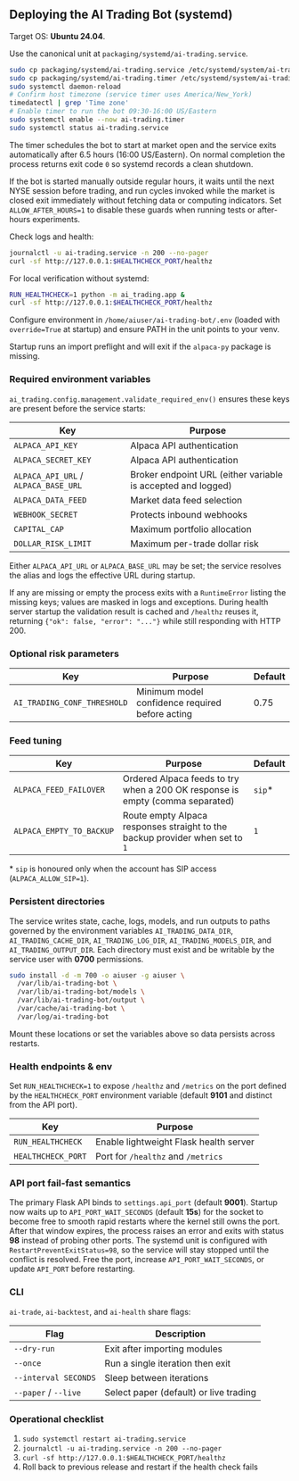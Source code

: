 ## Deploying the AI Trading Bot (systemd)

Target OS: **Ubuntu 24.04**.

Use the canonical unit at `packaging/systemd/ai-trading.service`.

```bash
sudo cp packaging/systemd/ai-trading.service /etc/systemd/system/ai-trading.service
sudo cp packaging/systemd/ai-trading.timer /etc/systemd/system/ai-trading.timer
sudo systemctl daemon-reload
# Confirm host timezone (service timer uses America/New_York)
timedatectl | grep 'Time zone'
# Enable timer to run the bot 09:30-16:00 US/Eastern
sudo systemctl enable --now ai-trading.timer
sudo systemctl status ai-trading.service
```

The timer schedules the bot to start at market open and the service exits automatically after 6.5 hours (16:00 US/Eastern). On normal completion the process returns exit code `0` so systemd records a clean shutdown.

If the bot is started manually outside regular hours, it waits until the next
NYSE session before trading, and run cycles invoked while the market is closed
exit immediately without fetching data or computing indicators. Set
`ALLOW_AFTER_HOURS=1` to disable these guards when running tests or after-hours
experiments.

Check logs and health:

```bash
journalctl -u ai-trading.service -n 200 --no-pager
curl -sf http://127.0.0.1:$HEALTHCHECK_PORT/healthz
```

For local verification without systemd:

```bash
RUN_HEALTHCHECK=1 python -m ai_trading.app &
curl -sf http://127.0.0.1:$HEALTHCHECK_PORT/healthz
```

Configure environment in `/home/aiuser/ai-trading-bot/.env` (loaded with `override=True` at startup) and ensure PATH in the unit points to your venv.

Startup runs an import preflight and will exit if the `alpaca-py` package is missing.

### Required environment variables

`ai_trading.config.management.validate_required_env()` ensures these keys are
present before the service starts:

| Key | Purpose |
| --- | --- |
| `ALPACA_API_KEY` | Alpaca API authentication |
| `ALPACA_SECRET_KEY` | Alpaca API authentication |
| `ALPACA_API_URL` / `ALPACA_BASE_URL` | Broker endpoint URL (either variable is accepted and logged) |
| `ALPACA_DATA_FEED` | Market data feed selection |
| `WEBHOOK_SECRET` | Protects inbound webhooks |
| `CAPITAL_CAP` | Maximum portfolio allocation |
| `DOLLAR_RISK_LIMIT` | Maximum per-trade dollar risk |

Either `ALPACA_API_URL` or `ALPACA_BASE_URL` may be set; the service resolves the
alias and logs the effective URL during startup.

If any are missing or empty the process exits with a `RuntimeError` listing the
missing keys; values are masked in logs and exceptions. During health server
startup the validation result is cached and `/healthz` reuses it, returning
`{"ok": false, "error": "..."}` while still responding with HTTP 200.

### Optional risk parameters

| Key | Purpose | Default |
| --- | --- | --- |
| `AI_TRADING_CONF_THRESHOLD` | Minimum model confidence required before acting | 0.75 |

### Feed tuning

| Key | Purpose | Default |
| --- | --- | --- |
| `ALPACA_FEED_FAILOVER` | Ordered Alpaca feeds to try when a 200 OK response is empty (comma separated) | `sip`* |
| `ALPACA_EMPTY_TO_BACKUP` | Route empty Alpaca responses straight to the backup provider when set to `1` | `1` |

\* `sip` is honoured only when the account has SIP access (`ALPACA_ALLOW_SIP=1`).

### Persistent directories

The service writes state, cache, logs, models, and run outputs to paths governed by the environment variables `AI_TRADING_DATA_DIR`, `AI_TRADING_CACHE_DIR`, `AI_TRADING_LOG_DIR`, `AI_TRADING_MODELS_DIR`, and `AI_TRADING_OUTPUT_DIR`.
Each directory must exist and be writable by the service user with **0700** permissions.

```bash
sudo install -d -m 700 -o aiuser -g aiuser \
  /var/lib/ai-trading-bot \
  /var/lib/ai-trading-bot/models \
  /var/lib/ai-trading-bot/output \
  /var/cache/ai-trading-bot \
  /var/log/ai-trading-bot
```

Mount these locations or set the variables above so data persists across restarts.

### Health endpoints & env

Set `RUN_HEALTHCHECK=1` to expose `/healthz` and `/metrics` on the port defined by the `HEALTHCHECK_PORT` environment variable (default **9101** and distinct from the API port).

| Key | Purpose |
| --- | --- |
| `RUN_HEALTHCHECK` | Enable lightweight Flask health server |
| `HEALTHCHECK_PORT` | Port for `/healthz` and `/metrics` |

### API port fail-fast semantics

The primary Flask API binds to `settings.api_port` (default **9001**). Startup now waits up to `API_PORT_WAIT_SECONDS` (default **15s**) for the socket to become free to smooth rapid restarts where the kernel still owns the port. After that window expires, the process raises an error and exits with status **98** instead of probing other ports. The systemd unit is configured with `RestartPreventExitStatus=98`, so the service will stay stopped until the conflict is resolved. Free the port, increase `API_PORT_WAIT_SECONDS`, or update `API_PORT` before restarting.

### CLI

`ai-trade`, `ai-backtest`, and `ai-health` share flags:

| Flag | Description |
| ---- | ----------- |
| `--dry-run` | Exit after importing modules |
| `--once` | Run a single iteration then exit |
| `--interval SECONDS` | Sleep between iterations |
| `--paper` / `--live` | Select paper (default) or live trading |

### Operational checklist

1. `sudo systemctl restart ai-trading.service`
2. `journalctl -u ai-trading.service -n 200 --no-pager`
3. `curl -sf http://127.0.0.1:$HEALTHCHECK_PORT/healthz`
4. Roll back to previous release and restart if the health check fails
